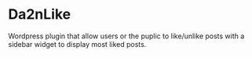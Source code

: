 Da2nLike
========

Wordpress plugin that allow users or the puplic to like/unlike posts with a sidebar widget to display most liked posts.
